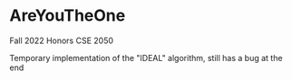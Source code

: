 # AreYouTheOne
Fall 2022 Honors CSE 2050

Temporary implementation of the "IDEAL" algorithm, still has a bug at the end
